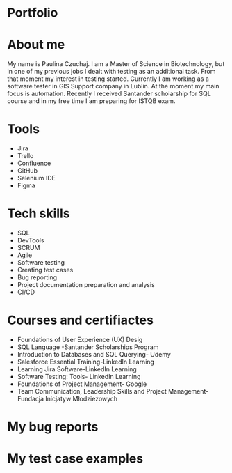 # Portfolio
# About me 
My name is Paulina Czuchaj. I am a Master of Science in Biotechnology, but in one of my previous jobs I dealt with testing as an additional task. From that moment my interest in testing started. Currently I am working as a software tester in GIS Support company in Lublin. At the moment my main focus is automation. Recently I received Santander scholarship for SQL course and in my free time I am preparing for ISTQB exam.
# Tools
* Jira
* Trello
* Confluence
* GitHub
* Selenium IDE
* Figma
# Tech skills
* SQL
* DevTools
* SCRUM
* Agile
* Software testing
* Creating test cases
* Bug reporting
* Project documentation preparation and analysis
* CI/CD
# Courses and certifiactes
* Foundations of User Experience (UX) Desig
* SQL Language -Santander Scholarships Program
* Introduction to Databases and SQL Querying- Udemy
* Salesforce Essential Training-LinkedIn Learning
* Learning Jira Software-LinkedIn Learning
* Software Testing: Tools- LinkedIn Learning
* Foundations of Project Management- Google 
* Team Communication, Leadership Skills and Project Management-Fundacja Inicjatyw Młodzieżowych

# My bug reports
# My test case examples
